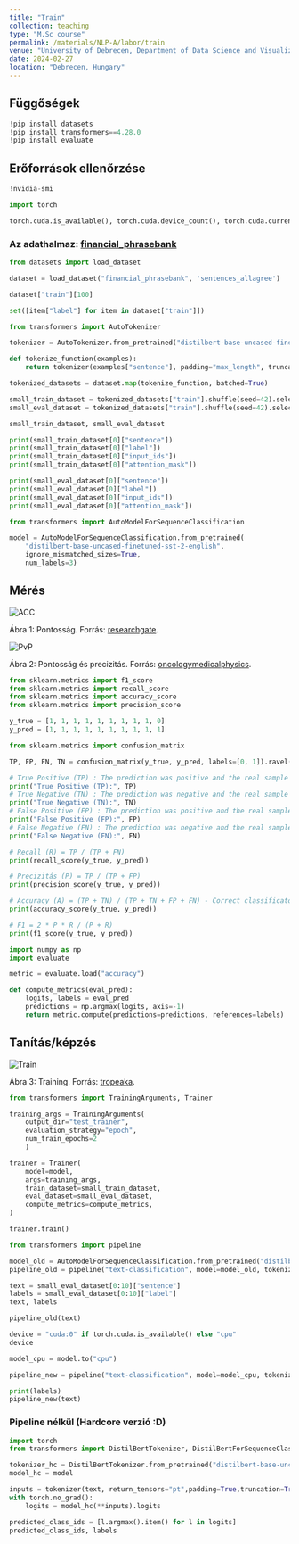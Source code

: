 ```yaml
---
title: "Train"
collection: teaching
type: "M.Sc course"
permalink: /materials/NLP-A/labor/train
venue: "University of Debrecen, Department of Data Science and Visualization"
date: 2024-02-27
location: "Debrecen, Hungary"
---
```


## Függőségek

```python
!pip install datasets
!pip install transformers==4.28.0
!pip install evaluate
```

## Erőforrások ellenőrzése

```python
!nvidia-smi
```

```python
import torch

torch.cuda.is_available(), torch.cuda.device_count(), torch.cuda.current_device()
```

### Az adathalmaz: [financial_phrasebank](https://huggingface.co/datasets/financial_phrasebank)

```python
from datasets import load_dataset

dataset = load_dataset("financial_phrasebank", 'sentences_allagree')
```

```python
dataset["train"][100]
```

```python
set([item["label"] for item in dataset["train"]])
```

```python
from transformers import AutoTokenizer

tokenizer = AutoTokenizer.from_pretrained("distilbert-base-uncased-finetuned-sst-2-english")
```

```python
def tokenize_function(examples):
    return tokenizer(examples["sentence"], padding="max_length", truncation=True)

tokenized_datasets = dataset.map(tokenize_function, batched=True)
```

```python
small_train_dataset = tokenized_datasets["train"].shuffle(seed=42).select(range(1000))
small_eval_dataset = tokenized_datasets["train"].shuffle(seed=42).select(range(1000,1200)) 
```

```python
small_train_dataset, small_eval_dataset 
```

```python
print(small_train_dataset[0]["sentence"])
print(small_train_dataset[0]["label"])
print(small_train_dataset[0]["input_ids"])
print(small_train_dataset[0]["attention_mask"])
```

```python
print(small_eval_dataset[0]["sentence"])
print(small_eval_dataset[0]["label"])
print(small_eval_dataset[0]["input_ids"])
print(small_eval_dataset[0]["attention_mask"]) 
```

```python
from transformers import AutoModelForSequenceClassification

model = AutoModelForSequenceClassification.from_pretrained(
    "distilbert-base-uncased-finetuned-sst-2-english",
    ignore_mismatched_sizes=True,
    num_labels=3)
```

## Mérés

<img src="https://www.researchgate.net/publication/336402347/figure/fig3/AS:812472659349505@1570719985505/Calculation-of-Precision-Recall-and-Accuracy-in-the-confusion-matrix.ppm" alt="ACC">

Ábra 1: Pontosság. Forrás: [researchgate](https://www.researchgate.net/publication/336402347/figure/fig3/AS:812472659349505@1570719985505/Calculation-of-Precision-Recall-and-Accuracy-in-the-confusion-matrix.ppm).

<img src="https://oncologymedicalphysics.com/wp-content/uploads/2021/04/Precision-vs-Accuracy-OMP.png" alt="PvP">

Ábra 2: Pontosság és precizitás. Forrás: [oncologymedicalphysics](https://oncologymedicalphysics.com/wp-content/uploads/2021/04/Precision-vs-Accuracy-OMP.png).

```python
from sklearn.metrics import f1_score
from sklearn.metrics import recall_score
from sklearn.metrics import accuracy_score
from sklearn.metrics import precision_score

y_true = [1, 1, 1, 1, 1, 1, 1, 1, 1, 0]
y_pred = [1, 1, 1, 1, 1, 1, 1, 1, 1, 1]
```

```python
from sklearn.metrics import confusion_matrix

TP, FP, FN, TN = confusion_matrix(y_true, y_pred, labels=[0, 1]).ravel()

# True Positive (TP) : The prediction was positive and the real sample was also positive.
print("True Positive (TP):", TP)
# True Negative (TN) : The prediction was negative and the real sample was also negative.
print("True Negative (TN):", TN)
# False Positive (FP) : The prediction was positive and the real sample was also negative.
print("False Positive (FP):", FP)
# False Negative (FN) : The prediction was negative and the real sample was also positive.
print("False Negative (FN):", FN)
```

```python
# Recall (R) = TP / (TP + FN)
print(recall_score(y_true, y_pred))

# Precizitás (P) = TP / (TP + FP)
print(precision_score(y_true, y_pred))

# Accuracy (A) = (TP + TN) / (TP + TN + FP + FN) - Correct classificaton / all classifications
print(accuracy_score(y_true, y_pred))

# F1 = 2 * P * R / (P + R)
print(f1_score(y_true, y_pred))
```

```python
import numpy as np
import evaluate

metric = evaluate.load("accuracy")
```

```python
def compute_metrics(eval_pred):
    logits, labels = eval_pred
    predictions = np.argmax(logits, axis=-1)
    return metric.compute(predictions=predictions, references=labels)
```

## Tanítás/képzés

<img src="https://tropeaka.com/cdn/shop/articles/main_image_d517c79f-4ec7-4946-bb5e-db7e80623e85_1080x.jpg?v=1571697737" alt="Train">

Ábra 3: Training. Forrás: [tropeaka](https://tropeaka.com/cdn/shop/articles/main_image_d517c79f-4ec7-4946-bb5e-db7e80623e85_1080x.jpg?v=1571697737).

```python
from transformers import TrainingArguments, Trainer

training_args = TrainingArguments(
    output_dir="test_trainer",
    evaluation_strategy="epoch",
    num_train_epochs=2
    )
```

```python
trainer = Trainer(
    model=model,
    args=training_args,
    train_dataset=small_train_dataset,
    eval_dataset=small_eval_dataset,
    compute_metrics=compute_metrics,
)
```

```python
trainer.train()
```

```python
from transformers import pipeline

model_old = AutoModelForSequenceClassification.from_pretrained("distilbert-base-uncased-finetuned-sst-2-english")
pipeline_old = pipeline("text-classification", model=model_old, tokenizer=tokenizer)
```

```python
text = small_eval_dataset[0:10]["sentence"]
labels = small_eval_dataset[0:10]["label"]
text, labels
```

```python
pipeline_old(text)
```

```python
device = "cuda:0" if torch.cuda.is_available() else "cpu"
device
```

```python
model_cpu = model.to("cpu")
```

```python
pipeline_new = pipeline("text-classification", model=model_cpu, tokenizer=tokenizer)
```

```python
print(labels)
pipeline_new(text)
```

### Pipeline nélkül (Hardcore verzió :D)

```python
import torch
from transformers import DistilBertTokenizer, DistilBertForSequenceClassification

tokenizer_hc = DistilBertTokenizer.from_pretrained("distilbert-base-uncased-finetuned-sst-2-english")
model_hc = model

inputs = tokenizer(text, return_tensors="pt",padding=True,truncation=True)
with torch.no_grad():
    logits = model_hc(**inputs).logits

predicted_class_ids = [l.argmax().item() for l in logits]
predicted_class_ids, labels
```